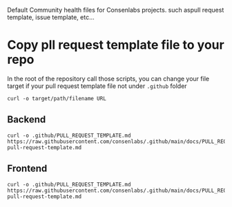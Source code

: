 Default Community health files for Consenlabs
projects. such aspull request template, issue template, etc...

# Copy pll request template file to your repo

In the root of the repository call those scripts,
you can change your file target if your pull request template file not under `.github` folder

```
curl -o target/path/filename URL
```

## Backend

```
curl -o .github/PULL_REQUEST_TEMPLATE.md https://raw.githubusercontent.com/consenlabs/.github/main/docs/PULL_REQUEST_TEMPLATE/be-pull-request-template.md
```

## Frontend

```
curl -o .github/PULL_REQUEST_TEMPLATE.md https://raw.githubusercontent.com/consenlabs/.github/main/docs/PULL_REQUEST_TEMPLATE/fe-pull-request-template.md
```
